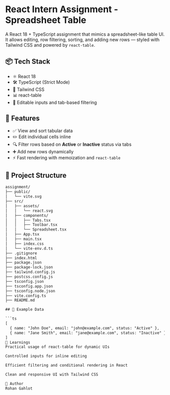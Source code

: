 # React Intern Assignment - Spreadsheet Table

A React 18 + TypeScript assignment that mimics a spreadsheet-like table UI. It allows editing, row filtering, sorting, and adding new rows — styled with Tailwind CSS and powered by `react-table`.

## 📦 Tech Stack

- ⚛️ React 18
- 🛠️ TypeScript (Strict Mode)
- 💨 Tailwind CSS
- 📊 react-table
- 📝 Editable inputs and tab-based filtering

## 🚀 Features

- ✅ View and sort tabular data
- ✏️ Edit individual cells inline
- 🔍 Filter rows based on **Active** or **Inactive** status via tabs
- ➕ Add new rows dynamically
- ⚡ Fast rendering with memoization and `react-table`

## 📁 Project Structure
```txt
assignment/
├── public/
│   └── vite.svg
├── src/
│   ├── assets/
│   │   └── react.svg
│   ├── components/
│   │   ├── Tabs.tsx
│   │   ├── Toolbar.tsx
│   │   └── Spreadsheet.tsx
│   ├── App.tsx
│   ├── main.tsx
│   ├── index.css
│   └── vite-env.d.ts
├── .gitignore
├── index.html
├── package.json
├── package-lock.json
├── tailwind.config.js
├── postcss.config.js
├── tsconfig.json
├── tsconfig.app.json
├── tsconfig.node.json
├── vite.config.ts
├── README.md

## 🧪 Example Data

```ts
[
  { name: "John Doe", email: "john@example.com", status: "Active" },
  { name: "Jane Smith", email: "jane@example.com", status: "Inactive" }
]
🧠 Learnings
Practical usage of react-table for dynamic UIs

Controlled inputs for inline editing

Efficient filtering and conditional rendering in React

Clean and responsive UI with Tailwind CSS

👤 Author
Rohan Gahlot


